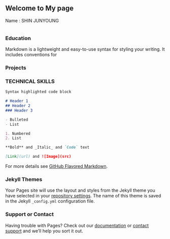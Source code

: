 ## Welcome to My page

Name : SHIN JUNYOUNG

``` Whenever you commit to this repository, GitHub Pages will run [Jekyll](https://jekyllrb.com/) to rebuild the pages in your site, from the content in your Markdown ''files.
```

### Education

Markdown is a lightweight and easy-to-use syntax for styling your writing. It includes conventions for

### Projects


### TECHNICAL SKILLS


```markdown
Syntax highlighted code block

# Header 1
## Header 2
### Header 3

- Bulleted
- List

1. Numbered
2. List

**Bold** and _Italic_ and `Code` text

[Link](url) and ![Image](src)
```

For more details see [GitHub Flavored Markdown](https://guides.github.com/features/mastering-markdown/).

### Jekyll Themes

Your Pages site will use the layout and styles from the Jekyll theme you have selected in your [repository settings](https://github.com/jyshine/github.io/settings). The name of this theme is saved in the Jekyll `_config.yml` configuration file.

### Support or Contact

Having trouble with Pages? Check out our [documentation](https://docs.github.com/categories/github-pages-basics/) or [contact support](https://support.github.com/contact) and we’ll help you sort it out.
